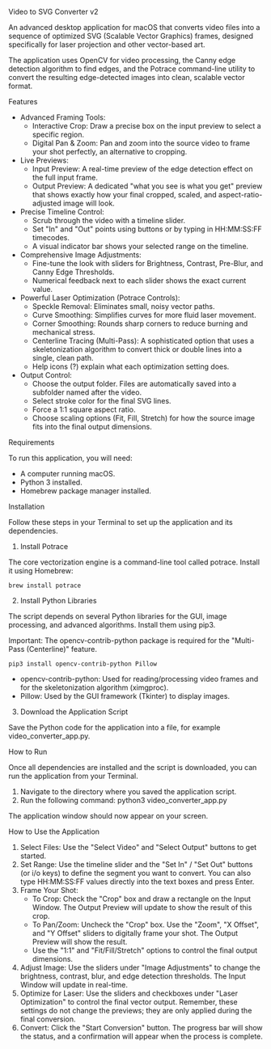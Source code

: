 Video to SVG Converter v2

An advanced desktop application for macOS that converts video files into a sequence of optimized SVG (Scalable Vector Graphics) frames, designed specifically for laser projection and other vector-based art.

The application uses OpenCV for video processing, the Canny edge detection algorithm to find edges, and the Potrace command-line utility to convert the resulting edge-detected images into clean, scalable vector format.

Features

- Advanced Framing Tools:
  - Interactive Crop: Draw a precise box on the input preview to select a specific region.
  - Digital Pan & Zoom: Pan and zoom into the source video to frame your shot perfectly, an alternative to cropping.
- Live Previews:
  - Input Preview: A real-time preview of the edge detection effect on the full input frame.
  - Output Preview: A dedicated "what you see is what you get" preview that shows exactly how your final cropped, scaled, and aspect-ratio-adjusted image will look.
- Precise Timeline Control:
  - Scrub through the video with a timeline slider.
  - Set "In" and "Out" points using buttons or by typing in HH:MM:SS:FF timecodes.
  - A visual indicator bar shows your selected range on the timeline.
- Comprehensive Image Adjustments:
  - Fine-tune the look with sliders for Brightness, Contrast, Pre-Blur, and Canny Edge Thresholds.
  - Numerical feedback next to each slider shows the exact current value.
- Powerful Laser Optimization (Potrace Controls):
  - Speckle Removal: Eliminates small, noisy vector paths.
  - Curve Smoothing: Simplifies curves for more fluid laser movement.
  - Corner Smoothing: Rounds sharp corners to reduce burning and mechanical stress.
  - Centerline Tracing (Multi-Pass): A sophisticated option that uses a skeletonization algorithm to convert thick or double lines into a single, clean path.
  - Help icons (?) explain what each optimization setting does.
- Output Control:
  - Choose the output folder. Files are automatically saved into a subfolder named after the video.
  - Select stroke color for the final SVG lines.
  - Force a 1:1 square aspect ratio.
  - Choose scaling options (Fit, Fill, Stretch) for how the source image fits into the final output dimensions.

Requirements

To run this application, you will need:

- A computer running macOS.
- Python 3 installed.
- Homebrew package manager installed.

Installation

Follow these steps in your Terminal to set up the application and its dependencies.

1. Install Potrace

The core vectorization engine is a command-line tool called potrace. Install it using Homebrew:

    brew install potrace

2. Install Python Libraries

The script depends on several Python libraries for the GUI, image processing, and advanced algorithms. Install them using pip3.

Important: The opencv-contrib-python package is required for the "Multi-Pass (Centerline)" feature.

    pip3 install opencv-contrib-python Pillow

- opencv-contrib-python: Used for reading/processing video frames and for the skeletonization algorithm (ximgproc).
- Pillow: Used by the GUI framework (Tkinter) to display images.

3. Download the Application Script

Save the Python code for the application into a file, for example video_converter_app.py.

How to Run

Once all dependencies are installed and the script is downloaded, you can run the application from your Terminal.

1. Navigate to the directory where you saved the application script.
2. Run the following command:
       python3 video_converter_app.py

The application window should now appear on your screen.

How to Use the Application

1. Select Files: Use the "Select Video" and "Select Output" buttons to get started.
2. Set Range: Use the timeline slider and the "Set In" / "Set Out" buttons (or i/o keys) to define the segment you want to convert. You can also type HH:MM:SS:FF values directly into the text boxes and press Enter.
3. Frame Your Shot:
   - To Crop: Check the "Crop" box and draw a rectangle on the Input Window. The Output Preview will update to show the result of this crop.
   - To Pan/Zoom: Uncheck the "Crop" box. Use the "Zoom", "X Offset", and "Y Offset" sliders to digitally frame your shot. The Output Preview will show the result.
   - Use the "1:1" and "Fit/Fill/Stretch" options to control the final output dimensions.
4. Adjust Image: Use the sliders under "Image Adjustments" to change the brightness, contrast, blur, and edge detection thresholds. The Input Window will update in real-time.
5. Optimize for Laser: Use the sliders and checkboxes under "Laser Optimization" to control the final vector output. Remember, these settings do not change the previews; they are only applied during the final conversion.
6. Convert: Click the "Start Conversion" button. The progress bar will show the status, and a confirmation will appear when the process is complete.

